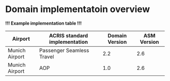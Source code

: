 # Domain implementatoin overview

**!!! Example implementation table !!!**

| Airport | ACRIS standard implementation | Domain Version | ASM Version |
| ------- | ----------------------------- | -------------- | ----------- |
| Munich Airport | Passenger Seamless Travel | 2.2 | 2.6 |
| Munich Airport | AOP | 1.0 | 2.6 |
